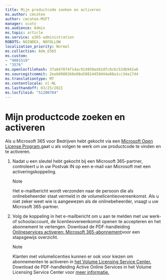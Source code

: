 ```yaml
---
title: Mijn productcode zoeken en activeren
ms.author: cmcatee
author: cmcatee-MSFT
manager: scotv
ms.audience: Admin
ms.topic: article
ms.service: o365-administration
ROBOTS: NOINDEX, NOFOLLOW
localization_priority: Normal
ms.collection: Adm_O365
ms.custom:
- "9001519"
- "3576"
ms.openlocfilehash: 37a847074f14ac914950ad42dfc0c6c52db942a6
ms.sourcegitcommit: 2eab0980268e08a58014459d44a08a1cc34a17d4
ms.translationtype: MT
ms.contentlocale: nl-NL
ms.lasthandoff: 03/25/2021
ms.locfileid: "51200704"
---
```

# <a name="find-and-activate-my-product-key"></a>Mijn productcode zoeken en activeren

Als u Microsoft 365 voor Bedrijven hebt gekocht via een [Microsoft Open License Program,](https://go.microsoft.com/fwlink/p/?LinkID=613298)gaat u als volgen te werk om uw productcode te vinden en te activeren.

1. Nadat u een sleutel hebt gekocht bij een Microsoft 365-partner, controleert u in uw Postvak IN op een e-mail van Microsoft met een activeringskoppeling.

    > [!NOTE]
    > Het e-mailbericht wordt verzonden naar de persoon die als onlinebeheerder staat vermeld in de volumelicentieovereenkomst. Als u niet zeker weet wie is aangewezen als de onlinebeheerder, vraagt u uw Microsoft 365-partner.
1. Volg de koppeling in het e-mailbericht om u aan te melden met uw werk- of schoolaccount, de licentieovereenkomst openen te accepteren en het abonnement te verlengen. Download de PDF-handleiding [Onlineservices activeren: Microsoft 365-abonnement](https://go.microsoft.com/fwlink/p/?LinkId=618100)voor een stapsgewijs overzicht.

    > [!NOTE]
    > Klanten met volumelicenties kunnen er ook voor kiezen om abonnementen te activeren in [het Volume Licensing Service Center.](https://go.microsoft.com/fwlink/p/?LinkID=282016) Download de PDF-handleiding Active Online Services in het Volume Licensing Service Center voor [meer informatie.](https://go.microsoft.com/fwlink/p/?LinkId=618096)
